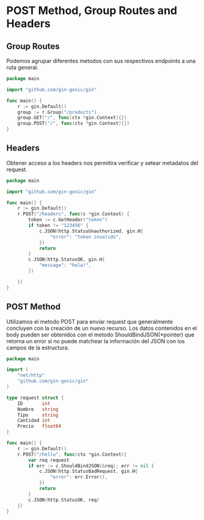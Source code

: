 # POST Method, Group Routes and Headers

## Group Routes

Podemos agrupar diferentes metodos con sus respectivos endpoints a una ruta general.

```go
package main

import "github.com/gin-gonic/gin"

func main() {
    r := gin.Default()
    group := r.Group("/products")
    group.GET("/", func(ctx *gin.Context){})
    group.POST("/", func(ctx *gin.Context){})
}
```

## Headers

Obtener acceso a los headers nos permitira verificar y setear metadatos del request.

```go
package main

import "github.com/gin-gonic/gin"

func main() {
    r := gin.Default()
    r.POST("/headers", func(c *gin.Context) {
        token := c.GetHeader("token")
        if token != "123456" {
            c.JSON(http.StatusUnauthorized, gin.H{
                "error": "token invalido",
            })
            return
        }
        c.JSON(http.StatusOK, gin.H{
            "message": "hola!",
        })

    })
}
```

## POST Method

Utilizamos el metodo POST para enviar request que generalmente concluyen con la creación de un nuevo recurso. Los datos contenidos en el body pueden ser obtenidos con el metodo ShouldBindJSON(*pointer) que retorna un error si no puede matchear la información del JSON con los campos de la estructura.

```go
package main

import (
    "net/http"
    "github.com/gin-gonic/gin"
)

type request struct {
    ID       int
    Nombre   string
    Tipo     string
    Cantidad int
    Precio   float64
}

func main() {
    r := gin.Default()
    r.POST("/hello", func(ctx *gin.Context){
        var req request
        if err := c.ShouldBindJSON(&req); err != nil {
            c.JSON(http.StatusBadRequest, gin.H{
                "error": err.Error(),
            })
            return
        }
        c.JSON(http.StatusOK, req)
    })
}
```
